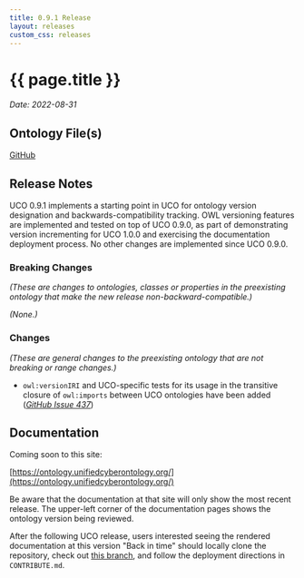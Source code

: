 ```yaml
---
title: 0.9.1 Release
layout: releases
custom_css: releases
---
```


# {{ page.title }}

*Date: 2022-08-31*


## Ontology File(s)

[GitHub](https://github.com/ucoProject/UCO/releases/tag/0.9.1)


## Release Notes

UCO 0.9.1 implements a starting point in UCO for ontology version designation and backwards-compatibility tracking.  OWL versioning features are implemented and tested on top of UCO 0.9.0, as part of demonstrating version incrementing for UCO 1.0.0 and exercising the documentation deployment process.  No other changes are implemented since UCO 0.9.0.


### Breaking Changes
*(These are changes to ontologies, classes or properties in the preexisting ontology that make the new release non-backward-compatible.)*

*(None.)*


### Changes
*(These are general changes to the preexisting ontology that are not breaking or range changes.)*

* `owl:versionIRI` and UCO-specific tests for its usage in the transitive closure of `owl:imports` between UCO ontologies have been added  ([*GitHub Issue 437*](https://github.com/ucoProject/UCO/issues/437))


## Documentation

Coming soon to this site:

[https://ontology.unifiedcyberontology.org/](https://ontology.unifiedcyberontology.org/)

Be aware that the documentation at that site will only show the most recent release.  The upper-left corner of the documentation pages shows the ontology version being reviewed.

After the following UCO release, users interested seeing the rendered documentation at this version "Back in time" should locally clone the repository, check out [this branch](https://github.com/ucoProject/ontology.unifiedcyberontology.org/tree/archive/release-0.9.1), and follow the deployment directions in `CONTRIBUTE.md`.
